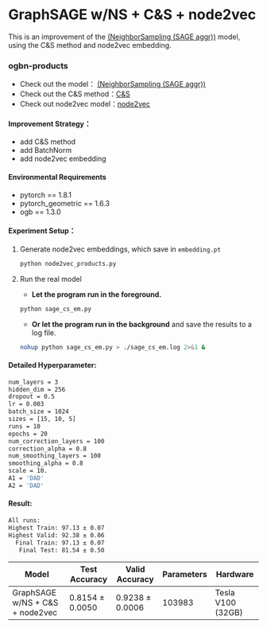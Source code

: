 # GraphSAGE w/NS + C&S + node2vec
This is an improvement of the  [(NeighborSampling (SAGE aggr))](https://github.com/rusty1s/pytorch_geometric/blob/master/examples/ogbn_products_sage.py)  model, using the C&S method and node2vec embedding. 

### ogbn-products

+ Check out the model： [(NeighborSampling (SAGE aggr))](https://github.com/rusty1s/pytorch_geometric/blob/master/examples/ogbn_products_sage.py) 
+ Check out the C&S method：[C&S](https://arxiv.org/abs/2010.13993)
+ Check out node2vec model：[node2vec](https://arxiv.org/abs/1607.00653)

#### Improvement Strategy：

+ add C&S method
+ add BatchNorm
+ add node2vec embedding

#### Environmental Requirements

+ pytorch == 1.8.1
+ pytorch_geometric == 1.6.3
+ ogb == 1.3.0

#### Experiment Setup：

1. Generate node2vec embeddings, which save in `embedding.pt`

   ```bash
   python node2vec_products.py
   ```

2. Run the real model

   + **Let the program run in the foreground.**

   ```bash
   python sage_cs_em.py
   ```

   + **Or let the program run in the background** and save the results to a log file.

   ```bash
   nohup python sage_cs_em.py > ./sage_cs_em.log 2>&1 &
   ```

#### Detailed Hyperparameter:

```bash
num_layers = 3
hidden_dim = 256
dropout = 0.5
lr = 0.003
batch_size = 1024
sizes = [15, 10, 5]
runs = 10
epochs = 20
num_correction_layers = 100
correction_alpha = 0.8
num_smoothing_layers = 100
smoothing_alpha = 0.8
scale = 10.
A1 = 'DAD'
A2 = 'DAD'
```

#### Result:

```bash
All runs:
Highest Train: 97.13 ± 0.07
Highest Valid: 92.38 ± 0.06
  Final Train: 97.13 ± 0.07
   Final Test: 81.54 ± 0.50
```

| Model                           | Test Accuracy   | Valid Accuracy  | Parameters | Hardware          |
| ------------------------------- | --------------- | --------------- | ---------- | ----------------- |
| GraphSAGE w/NS + C&S + node2vec | 0.8154 ± 0.0050 | 0.9238 ± 0.0006 | 103983     | Tesla V100 (32GB) |

